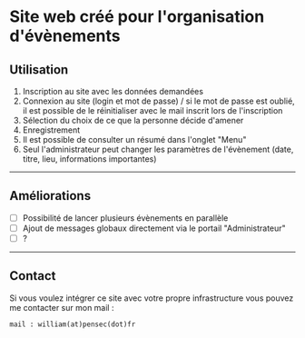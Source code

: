 # Site web créé pour l'organisation d'évènements

## Utilisation
1. Inscription au site avec les données demandées
2. Connexion au site (login et mot de passe) / si le mot de passe est oublié, il est possible de le réinitialiser avec le mail inscrit lors de l'inscription
3. Sélection du choix de ce que la personne décide d'amener
4. Enregistrement
5. Il est possible de consulter un résumé dans l'onglet "Menu"
6. Seul l'administrateur peut changer les paramètres de l'évènement (date, titre, lieu, informations importantes)

---
## Améliorations
- [ ] Possibilité de lancer plusieurs évènements en parallèle
- [ ] Ajout de messages globaux directement via le portail "Administrateur"
- [ ] ?

---
## Contact
Si vous voulez intégrer ce site avec votre propre infrastructure vous pouvez me contacter sur mon mail : 
```
mail : william(at)pensec(dot)fr
```